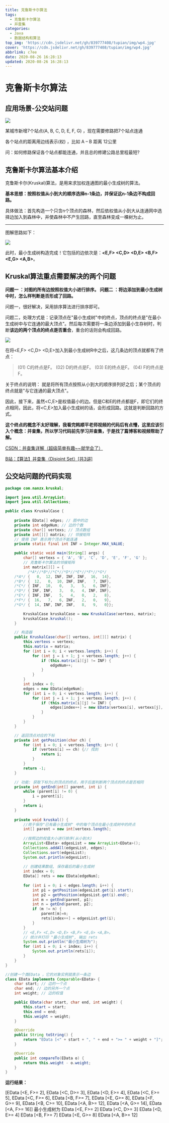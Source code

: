 ```yaml
---
title: 克鲁斯卡尔算法
tags:
  - 克鲁斯卡尔算法
  - 并查集
categories:
  - Java
  - 数据结构和算法
top_img: 'https://cdn.jsdelivr.net/gh/839777408/tupian/img/wp4.jpg'
cover: 'https://cdn.jsdelivr.net/gh/839777408/tupian/img/wp4.jpg'
abbrlink: c7ee
date: 2020-08-26 16:28:13
updated: 2020-08-26 16:28:13
---
```


# 克鲁斯卡尔算法

## 应用场景-公交站问题

![](https://cdn.jsdelivr.net/gh/839777408/tupian/blog/20200826203459.png)

某城市新增7个站点(A, B, C, D, E, F, G) ，现在需要修路把7个站点连通

各个站点的距离用边线表示(权) ，比如 A – B 距离 12公里

问：如何修路保证各个站点都能连通，并且总的修建公路总里程最短?



## 克鲁斯卡尔算法基本介绍

克鲁斯卡尔(Kruskal)算法，是用来求加权连通图的最小生成树的算法。

**基本思想：按照权值从小到大的顺序选择n-1条边，并保证这n-1条边不构成回路。**

具体做法：首先构造一个只含n个顶点的森林，然后依权值从小到大从连通网中选择边加入到森林中，并使森林中不产生回路，直至森林变成一棵树为止。

---

图解思路如下：

![](https://cdn.jsdelivr.net/gh/839777408/tupian/blog/2020826164112.png)

此时，最小生成树构造完成！它包括的边依次是：**<E,F> <C,D> <D,E> <B,F> <E,G> <A,B>**。



## Kruskal算法重点需要解决的两个问题 
**问题一 ：对图的所有边按照权值大小进行排序。 
问题二 ：将边添加到最小生成树中时，怎么样判断是否形成了回路。**

问题一，很好解决，采用排序算法进行排序即可。

问题二，处理方式是：记录顶点在"最小生成树"中的终点，顶点的终点是"在最小生成树中与它连通的最大顶点"。然后每次需要将一条边添加到最小生存树时，判断**该边的两个顶点的终点是否重合**，重合的话则会构成回路。

![](https://cdn.jsdelivr.net/gh/839777408/tupian/blog/20208262.jpg)

在将<E,F> <C,D> <D,E>加入到最小生成树R中之后，这几条边的顶点就都有了终点：

> (01) C的终点是F。 
> (02) D的终点是F。 
> (03) E的终点是F。 
> (04) F的终点是F。

关于终点的说明： 就是将所有顶点按照从小到大的顺序排列好之后；某个顶点的终点就是"与它连通的最大顶点"。 

因此，接下来，虽然<C,E>是权值最小的边。但是C和E的终点都是F，即它们的终点相同，因此，将<C,E>加入最小生成树的话，会形成回路。这就是判断回路的方式。

**这个终点的概念不太好理解，我看完韩顺平老师视频的代码后有点懵，这里应该引入个概念：并查集，所以学习代码前先学习并查集，于是找了篇博客和视频帮助了解。**

[CSDN：并查集详解（超级简单有趣~~就学会了）](https://blog.csdn.net/qq_41593380/article/details/81146850?utm_medium=distribute.pc_relevant.none-task-blog-title-1&spm=1001.2101.3001.4242)

[B站：【算法】并查集（Disjoint Set）[共3讲]](https://www.bilibili.com/video/BV13t411v7Fs?p=1)





## 公交站问题的代码实现

```java
package com.nanzx.kruskal;

import java.util.ArrayList;
import java.util.Collections;

public class KruskalCase {
	
	private EData[] edges; // 图中的边
	private int edgeNum; // 边的个数
	private char[] vertexs; // 顶点数组
	private int[][] matrix; // 邻接矩阵
	// 使用 INF 表示两个顶点不能连通
	private static final int INF = Integer.MAX_VALUE;

	public static void main(String[] args) {
		char[] vertexs = { 'A', 'B', 'C', 'D', 'E', 'F', 'G' };
		// 克鲁斯卡尔算法的邻接矩阵
		int matrix[][] = {
	      /*A*//*B*//*C*//*D*//*E*//*F*//*G*/
	/*A*/ {   0,  12, INF, INF, INF,  16,  14},
	/*B*/ {  12,   0,  10, INF, INF,   7, INF},
	/*C*/ { INF,  10,   0,   3,   5,   6, INF},
	/*D*/ { INF, INF,   3,   0,   4, INF, INF},
	/*E*/ { INF, INF,   5,   4,   0,   2,   8},
	/*F*/ {  16,   7,   6, INF,   2,   0,   9},
	/*G*/ {  14, INF, INF, INF,   8,   9,   0}}; 

		KruskalCase kruskalCase = new KruskalCase(vertexs, matrix);
		kruskalCase.kruskal();
	}

	// 构造器
	public KruskalCase(char[] vertexs, int[][] matrix) {
		this.vertexs = vertexs;
		this.matrix = matrix;
		for (int i = 0; i < vertexs.length; i++) {
			for (int j = i + 1; j < vertexs.length; j++) {
				if (this.matrix[i][j] != INF) {
					edgeNum++;
				}
			}
		}
		int index = 0;
		edges = new EData[edgeNum];
		for (int i = 0; i < vertexs.length; i++) {
			for (int j = i + 1; j < vertexs.length; j++) {
				if (this.matrix[i][j] != INF) {
					edges[index++] = new EData(vertexs[i], vertexs[j], matrix[i][j]);
				}
			}
		}
	}

	// 返回顶点对应的下标
	private int getPosition(char ch) {
		for (int i = 0; i < vertexs.length; i++) {
			if (vertexs[i] == ch) {// 找到
				return i;
			}
		}
		return -1;
	}

	// 功能: 获取下标为i的顶点的终点，用于后面判断两个顶点的终点是否相同
	private int getEnd(int[] parent, int i) { 
		while (parent[i] != 0) {
			i = parent[i];
		}
		return i;
	}
	
	private void kruskal() {
		//用于保存"已有最小生成树" 中的每个顶点在最小生成树中的终点
		int[] parent = new int[vertexs.length];
		
		//按照边的权值大小进行排序(从小到大)
		ArrayList<EData> edgesList = new ArrayList<EData>();
		Collections.addAll(edgesList, edges);
		Collections.sort(edgesList);
		System.out.println(edgesList);
		
		// 创建结果数组, 保存最后的最小生成树
		int index = 0;
		EData[] rets = new EData[edgeNum];
		
		for (int i = 0; i < edges.length; i++) {
			int p1 = getPosition(edgesList.get(i).start);
			int p2 = getPosition(edgesList.get(i).end);
			int m = getEnd(parent, p1);
			int n = getEnd(parent, p2);
			if (m != n) {
				parent[m]=n;
				rets[index++] = edgesList.get(i);
			}
		}
		// <E,F> <C,D> <D,E> <B,F> <E,G> <A,B>。
		// 统计并打印 "最小生成树", 输出 rets
		System.out.println("最小生成树为");
		for (int i = 0; i < index; i++) {
			System.out.println(rets[i]);
		}
	}
}

//创建一个类EData ，它的对象实例就表示一条边
class EData implements Comparable<EData> {
	char start; // 边的一个点
	char end; // 边的另外一个点
	int weight; // 边的权值

	public EData(char start, char end, int weight) {
		this.start = start;
		this.end = end;
		this.weight = weight;
	}

	@Override
	public String toString() {
		return "EData [<" + start + ", " + end + ">= " + weight + "]";
	}

	@Override
	public int compareTo(EData o) {
		return this.weight - o.weight;
	}
}
```

**运行结果：**

[EData [<E, F>= 2], EData [<C, D>= 3], EData [<D, E>= 4], EData [<C, E>= 5], EData [<C, F>= 6], EData [<B, F>= 7], EData [<E, G>= 8], EData [<F, G>= 9], EData [<B, C>= 10], EData [<A, B>= 12], EData [<A, G>= 14], EData [<A, F>= 16]]
最小生成树为
EData [<E, F>= 2]
EData [<C, D>= 3]
EData [<D, E>= 4]
EData [<B, F>= 7]
EData [<E, G>= 8]
EData [<A, B>= 12]